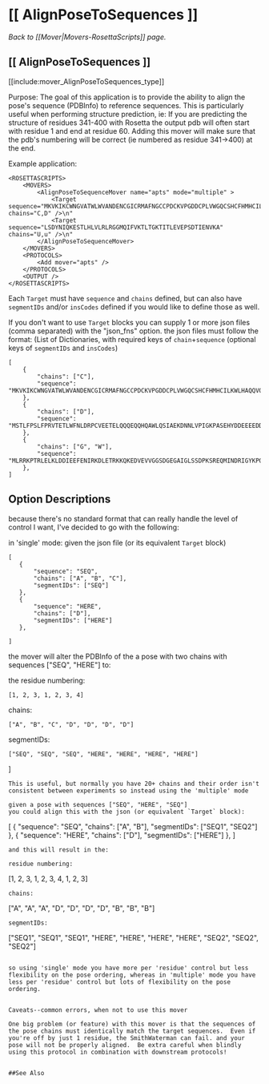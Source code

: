 # [[ AlignPoseToSequences ]]
*Back to [[Mover|Movers-RosettaScripts]] page.*
## [[ AlignPoseToSequences ]]

[[include:mover_AlignPoseToSequences_type]]

Purpose:
The goal of this application is to provide the ability to align the pose's sequence (PDBInfo) to reference sequences.
This is particularly useful when performing structure prediction, ie:
If you are predicting the structure of residues 341-400 with Rosetta the output pdb will often start with residue 1 and end at residue 60.  Adding this mover will make sure that the pdb's numbering will be correct (ie numbered as residue 341->400) at the end.

Example application:
```
<ROSETTASCRIPTS>
	<MOVERS>
		<AlignPoseToSequenceMover name="apts" mode="multiple" >
			<Target sequence="MKVKIKCWNGVATWLWVANDENCGICRMAFNGCCPDCKVPGDDCPLVWGQCSHCFHMHCILKWLHAQQVQQHCPMCRQEWKFKE" chains="C,D" />\n"
			<Target sequence="LSDYNIQKESTLHLVLRLRGGMQIFVKTLTGKTITLEVEPSDTIENVKA" chains="U,u" />\n"
		</AlignPoseToSequenceMover>
	</MOVERS>
	<PROTOCOLS>
		<Add mover="apts" />
	</PROTOCOLS>
	<OUTPUT />
</ROSETTASCRIPTS>

```
Each `Target` must have `sequence` and `chains` defined, but can also have `segmentIDs` and/or `insCodes` defined if you would like to define those as well.

If you don't want to use `Target` blocks you can supply 1 or more json files (comma separated) with the "json_fns" option.
the json files must follow the format: (List of Dictionaries, with required keys of `chain`+`sequence` (optional keys of `segmentIDs` and `insCodes`)

```
[
	{
		"chains": ["C"],
		"sequence": "MKVKIKCWNGVATWLWVANDENCGICRMAFNGCCPDCKVPGDDCPLVWGQCSHCFHMHCILKWLHAQQVQQHCPMCRQEWKFKE"
	},
	{
		"chains": ["D"],
		"sequence": "MSTLFPSLFPRVTETLWFNLDRPCVEETELQQQEQQHQAWLQSIAEKDNNLVPIGKPASEHYDDEEEEDDEDDEDSEEDSEDDEDMQDMDEMNDYNESPDDGEVNEVDMEGNEQDQDQWMI"
	},
	{
		"chains": ["G", "W"],
		"sequence": "MLRRKPTRLELKLDDIEEFENIRKDLETRKKQKEDVEVVGGSDGEGAIGLSSDPKSREQMINDRIGYKPQPKPNNRSSQFGSLEF"
	},
]

```
## Option Descriptions

because there's no standard format that can really handle the level of control I want, I've decided to go with the following:

in 'single' mode:
given the json file (or its equivalent `Target` block)
```
[
   {
       "sequence": "SEQ",
       "chains": ["A", "B", "C"],
       "segmentIDs": ["SEQ"]
   },
   {
       "sequence": "HERE",
       "chains": ["D"],
       "segmentIDs": ["HERE"]
   },

]
```
the mover will alter the PDBInfo of the a pose with two chains with sequences ["SEQ", "HERE"] to:

the residue numbering:
```
[1, 2, 3, 1, 2, 3, 4]
```
chains:
```
["A", "B", "C", "D", "D", "D", "D"]
```
segmentIDs:
```
["SEQ", "SEQ", "SEQ", "HERE", "HERE", "HERE", "HERE"]
```

]
```
This is useful, but normally you have 20+ chains and their order isn't consistent between experiments so instead using the 'multiple' mode

given a pose with sequences ["SEQ", "HERE", "SEQ"]
you could align this with the json (or equivalent `Target` block):
```
[
   {
       "sequence": "SEQ",
       "chains": ["A", "B"],
       "segmentIDs": ["SEQ1", "SEQ2"]
   },
   {
       "sequence": "HERE",
       "chains": ["D"],
       "segmentIDs": ["HERE"]
   },
]
```
and this will result in the:

residue numbering:
```
[1, 2, 3, 1, 2, 3, 4, 1, 2, 3]
```
chains:
```
["A", "A", "A", "D", "D", "D", "D", "B", "B", "B"]
```
segmentIDs:
```
["SEQ1", "SEQ1", "SEQ1", "HERE", "HERE", "HERE", "HERE", "SEQ2", "SEQ2", "SEQ2"]
```

so using 'single' mode you have more per 'residue' control but less flexibility on the pose ordering, whereas in 'multiple' mode you have less per 'residue' control but lots of flexibility on the pose ordering.


Caveats--common errors, when not to use this mover

One big problem (or feature) with this mover is that the sequences of the pose chains must identically match the target sequences.  Even if you're off by just 1 residue, the SmithWaterman can fail. and your pose will not be properly aligned.  Be extra careful when blindly using this protocol in combination with downstream protocols!

 
##See Also

